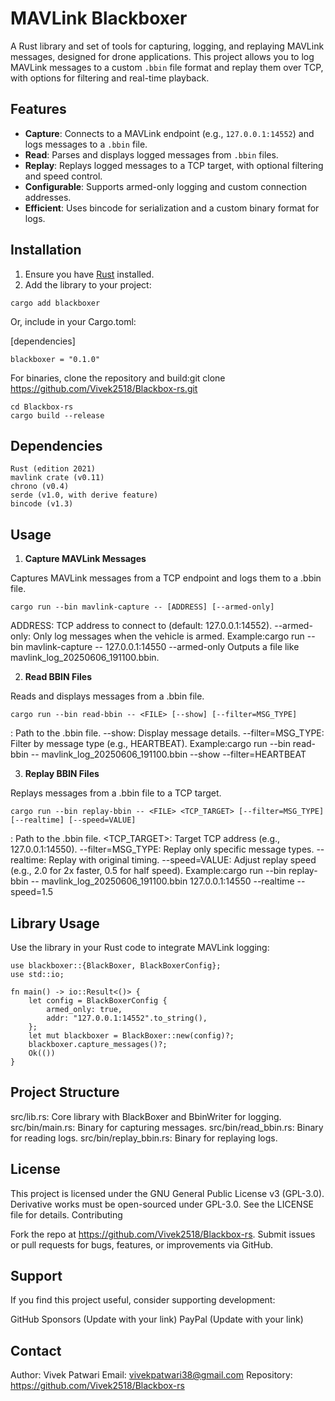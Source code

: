 # MAVLink Blackboxer

A Rust library and set of tools for capturing, logging, and replaying MAVLink messages, designed for drone applications. This project allows you to log MAVLink messages to a custom `.bbin` file format and replay them over TCP, with options for filtering and real-time playback.

## Features
- **Capture**: Connects to a MAVLink endpoint (e.g., `127.0.0.1:14552`) and logs messages to a `.bbin` file.
- **Read**: Parses and displays logged messages from `.bbin` files.
- **Replay**: Replays logged messages to a TCP target, with optional filtering and speed control.
- **Configurable**: Supports armed-only logging and custom connection addresses.
- **Efficient**: Uses bincode for serialization and a custom binary format for logs.

## Installation

1. Ensure you have [Rust](https://www.rust-lang.org/tools/install) installed.
2. Add the library to your project:
 ```
cargo add blackboxer
```
 Or, include in your Cargo.toml:

[dependencies]

```
blackboxer = "0.1.0"
```
For binaries, clone the repository and build:git clone https://github.com/Vivek2518/Blackbox-rs.git

```
cd Blackbox-rs
cargo build --release
```



## Dependencies

```
Rust (edition 2021)
mavlink crate (v0.11)
chrono (v0.4)
serde (v1.0, with derive feature)
bincode (v1.3)
```

## Usage
1. **Capture MAVLink Messages**

Captures MAVLink messages from a TCP endpoint and logs them to a .bbin file.
```
cargo run --bin mavlink-capture -- [ADDRESS] [--armed-only]
```

ADDRESS: TCP address to connect to (default: 127.0.0.1:14552).
--armed-only: Only log messages when the vehicle is armed.
Example:cargo run --bin mavlink-capture -- 127.0.0.1:14550 --armed-only
Outputs a file like mavlink_log_20250606_191100.bbin.



2. **Read BBIN Files**

Reads and displays messages from a .bbin file.
```
cargo run --bin read-bbin -- <FILE> [--show] [--filter=MSG_TYPE]
```

<FILE>: Path to the .bbin file.
--show: Display message details.
--filter=MSG_TYPE: Filter by message type (e.g., HEARTBEAT).
Example:cargo run --bin read-bbin -- mavlink_log_20250606_191100.bbin --show --filter=HEARTBEAT



3. **Replay BBIN Files**

Replays messages from a .bbin file to a TCP target.
```
cargo run --bin replay-bbin -- <FILE> <TCP_TARGET> [--filter=MSG_TYPE] [--realtime] [--speed=VALUE]
```

<FILE>: Path to the .bbin file.
<TCP_TARGET>: Target TCP address (e.g., 127.0.0.1:14550).
--filter=MSG_TYPE: Replay only specific message types.
--realtime: Replay with original timing.
--speed=VALUE: Adjust replay speed (e.g., 2.0 for 2x faster, 0.5 for half speed).
Example:cargo run --bin replay-bbin -- mavlink_log_20250606_191100.bbin 127.0.0.1:14550 --realtime --speed=1.5



## Library Usage

Use the library in your Rust code to integrate MAVLink logging:
```
use blackboxer::{BlackBoxer, BlackBoxerConfig};
use std::io;

fn main() -> io::Result<()> {
    let config = BlackBoxerConfig {
        armed_only: true,
        addr: "127.0.0.1:14552".to_string(),
    };
    let mut blackboxer = BlackBoxer::new(config)?;
    blackboxer.capture_messages()?;
    Ok(())
}
```

## Project Structure

src/lib.rs: Core library with BlackBoxer and BbinWriter for logging.
src/bin/main.rs: Binary for capturing messages.
src/bin/read_bbin.rs: Binary for reading logs.
src/bin/replay_bbin.rs: Binary for replaying logs.

## License

This project is licensed under the GNU General Public License v3 (GPL-3.0). Derivative works must be open-sourced under GPL-3.0. See the LICENSE file for details.
Contributing

Fork the repo at https://github.com/Vivek2518/Blackbox-rs.
Submit issues or pull requests for bugs, features, or improvements via GitHub.

## Support

If you find this project useful, consider supporting development:

GitHub Sponsors (Update with your link)
PayPal (Update with your link)

## Contact

Author: Vivek Patwari
Email: vivekpatwari38@gmail.com
Repository: https://github.com/Vivek2518/Blackbox-rs



